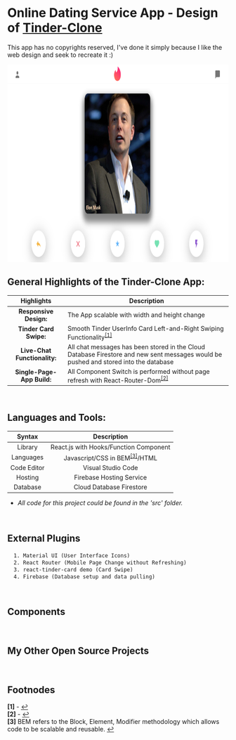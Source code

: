 

# Online Dating Service App - Design of [Tinder-Clone](https://tinder-clone-b6bc7.web.app)
 This app has no copyrights reserved, I've done it simply because I like the web design and seek to recreate it :)

<img src="Tinder-Profile.PNG" height = "450px" width="1200px" />


</br>

## General Highlights of the Tinder-Clone App:
    
   |    Highlights                    |                         Description                                                                   |
   | :------------------------------: | ----------------------------------------------------------------------------------------------------- |  
   | **Responsive Design:**           | The App scalable with width and height change                                                              |
   | **Tinder Card Swipe:**           | Smooth Tinder UserInfo Card Left-and-Right Swiping Functionality<sup id="footnode_1">[[1]](#fn_1)</sup>       |
   | **Live-Chat Functionality:**  | All chat messages has been stored in the Cloud Database Firestore and new sent messages would be pushed and stored into the database |
   | **Single-Page-App Build:** | All Component Switch is performed without page refresh with React-Router-Dom<sup id="footnode_3">[[2]](#fn_2)</sup>     |   
</br>



## Languages and Tools:

   |    Syntax   |                         Description                              |
   | :---------: | :--------------------------------------------------------------: |  
   | Library   | React.js with Hooks/Function Component                           |
   | Languages   | Javascript/CSS in BEM<sup id="footnode_3">[[3]](#fn_3)</sup>/HTML|
   | Code Editor | Visual Studio Code                                               |
   | Hosting     | Firebase Hosting Service                                         |
   | Database    | Cloud Database Firestore                                         |

- *All code for this project could be found in the 'src' folder.*

</br>




## External Plugins 

      1. Material UI (User Interface Icons)
      2. React Router (Mobile Page Change without Refreshing)
      3. react-tinder-card demo (Card Swipe)
      4. Firebase (Database setup and data pulling)

</br>





## Components
</br>



## My Other Open Source Projects
</br>



## Footnodes

<b id="fn_1">[1]</b> - [↩](#footnode_1) </br>
<b id="fn_2">[2]</b> - [↩](#footnode_2) </br>
<b id="fn_3">[3]</b> BEM refers to the Block, Element, Modifier methodology which allows code to be scalable and reusable. [↩](#footnode_3) </br>



